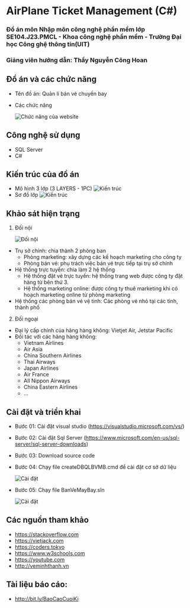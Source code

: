 # AirPlane Ticket Management (C#)

### Đồ án môn Nhập môn công nghệ phần mềm lớp SE104.J23.PMCL - Khoa công nghệ phần mềm - Trường Đại học Công ghệ thông tin(UIT)

### Giảng viên hướng dẫn: Thầy Nguyễn Công Hoan

## Đồ án và các chức năng
  - Tên đồ án: Quản lí bán vé chuyến bay
  - Các chức năng
  
    ![Chức năng của websỉte](https://i.imgur.com/MrQpu5I.jpg)
## Công nghệ sử dụng
  - SQL Server
  - C#
## Kiến trúc của đồ án
  - Mô hình 3 lớp (3 LAYERS - 1PC)
    ![Kiến trúc](https://i.imgur.com/qRxgyHW.jpg)
  - Sơ đồ lớp 
    ![Kiến trúc](https://i.imgur.com/Q9Ztumb.png)

## Khảo sát hiện trạng
1. Đối nội

    ![Đối nội](https://i.imgur.com/2udj1fE.png)

  - Trụ sở chính: chia thành 2 phòng ban
    +	Phòng marketing: xây dựng các kế hoạch marketing cho công ty
    +	Phòng bán vé: phụ trách việc bán vé trực tiếp tại trụ sở chính
-	Hệ thống trực tuyến: chia làm 2 hệ thống
    +	Hệ thống đặt vé trực tuyến: hệ thống trang web được công ty đặt hàng từ bên thứ 3.
    +	Hệ thống marketing online: được công ty thuê marketing khi có hoạch marketing online từ phòng marketing
-	Hệ thống các phòng bán vé vệ tinh: Các phòng vé nhỏ tại các tỉnh, thành phố

2. Đối ngoại
  -	Đại lý cấp chính của hãng hàng không: Vietjet Air, Jetstar Pacific
-	Đối tác với các hãng hàng không:
    +	Vietnam Airlines
    +	Air Asia
    +	China Southern Airlines
    +	Thai Airways
    +	Japan Airlines
    +	Air France
    +	All Nippon Airways
    +	China Eastern Airlines
    +	…
## Cài đặt và triển khai
  - Bước 01: Cài đặt visual studio (https://visualstudio.microsoft.com/vs/)
  - Bước 02: Cài đặt Sql Server (https://www.microsoft.com/en-us/sql-server/sql-server-downloads)
  - Bước 03: Download source code
  - Bước 04: Chạy file createDBQLBVMB.cmd để cài đặt cơ sở dữ liệu

    ![Cài đặt](https://i.imgur.com/j6elHTE.png?1)
  - Bước 05: Chạy file BanVeMayBay.sln 

    ![Cài đặt](https://i.imgur.com/NEt76LI.png?1)

## Các nguồn tham khảo
  - https://stackoverflow.com
  - https://vietjack.com
  - https://coders.tokyo
  - https://www.w3schools.com
  - https://youtube.com
  - http://veminhthanh.vn
## Tài liệu báo cáo:
  - http://bit.ly/BaoCaoCuoiKi